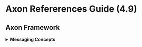 # Axon Refererences Guide (4.9)

## Axon Framework
<details>
<summary>
<b>Messaging Concepts</b>
</summary>

### Messaging Concepts

#### Ý tưởng cốt lõi:
Một trong những khái niệm quan trọng nhất trong Axon là messaging (nhắn tin). Mọi giao tiếp giữa các thành phần trong ứng dụng Axon đều được thực hiện qua các đối tượng message. Điều này mang lại cho các thành phần tính **location transparency** (tính trong suốt về vị trí), nghĩa là chúng không cần biết về các thành phần khác nằm ở đâu, giúp dễ dàng mở rộng và phân tán hệ thống khi cần thiết.

#### Các loại message:
Mặc dù tất cả các message đều triển khai interface `Message`, nhưng chúng có sự phân biệt rõ ràng giữa các loại khác nhau và cách chúng được xử lí.

> **Lưu ý**:
> - Tất cả các message đều là bất biến (immutable). Điều này có nghĩa là một khi một message được tạo ra, nó không thể bị thay đổi.
> - Nếu bạn cần "lưu trữ" thêm dữ liệu vào một message, thực chất bạn đang tạo ra một message mới dựa trên message cũ, với thông tin bổ sung được thêm vào.
> - Tính bất biến này đảm bảo rằng các message an toàn để sử dụng trong môi trường đa luồng và phân tán, vì bạn không cần lo lắng về việc một luồng nào đó vô tình thay đổi nội dung của một message mà các luồng khác đang sử dụng.

#### Cấu trúc của message:
Mỗi message bao gồm 3 phần chính:
1. **Payload (tải trọng)**: Đây là phần dữ liệu chức năng của message, mô tả ý nghĩa của message đó. Ví dụ, trong một Command (lệnh), payload có thể chứa thông tin về hành động cần thực hiện.
2. **Metadata (siêu dữ liệu)**: Metadata cung cấp ngữ cảnh cho message, ví dụ như thông tin về nguồn gốc của message, thông tin theo dõi (tracing) hoặc thông tin bảo mật.
3. **Unique identifier (định danh duy nhất)**: Mỗi message có một định danh duy nhất để phân biệt nó với các message khác trong hệ thống.

### Commands

Commands thể hiện một ý định thay đổi trạng thái của ứng dụng. Ví dụ: chúng ta có thể có một `PlaceOrderCommand` để tạo một đơn hàng mới, hoặc một `UpdateProductCommand` để cập nhật thông tin sản phẩm.

Command thường được triển khai dưới dạng các Plain Old Java Objects (POJOs), lý tưởng nhất là các POJO read-only. Khi được gửi đi, chúng sẽ được gói bên trong một `CommandMessage` để cung cấp thêm thông tin ngữ cảnh.

Mỗi command chỉ luôn có **một và chỉ một đích đến** cụ thể. Mặc dù người gửi không quan tâm thành phần nào sẽ xử lý lệnh hoặc thành phần đó nằm ở đâu, nhưng họ có thể muốn biết được kết quả của việc xử lí lệnh đó.

Chính vì vậy, các command được gửi qua **Command Bus** cho phép trả về một kết quả. Điều này giúp người gửi có thể biết được lệnh đã được xử lý thành công hay không, hoặc có thể nhận được dữ liệu mới từ quá trình xử lý lệnh.

### Events
Events là các đối tượng mô tả một sự kiện đã xảy ra trong ứng dụng. Nguồn điển hình của event thường là từ các Aggregate. Khi một điều quan trọng xảy ra bên trong Aggregate, nó sẽ phát ra một event.

Trong Axon Framework, events có thể là bất kì đối tượng nào, tuy nhiên chúng ta nên đảm bảo rằng tất cả các events đều có thể tuần tự hóa (serializable) để dễ dàng lưu trữ và truyền tải.

#### Event Message
Khi events được gửi đi, Axon sẽ đóng gói chúng trong một `EventMessage`. Loại `Message` cụ thể được sử dụng phụ thuộc vảo nguồn gốc của event:
- Nếu event được phát ra bởi một Aggregate, nó sẽ được đóng gói trong một `DomainEventMessage` (là một lớp con của EventMessage).
- Các event khác sẽ được đóng gói trong một `EventMessage` thông thường.

Ngoài các thuộc tính chung của `Message` như `Identifier` (định danh duy nhất), `EventMessage` còn chứa một `timestamp` (thời gian xảy ra sự kiện).

`DomainEventMessage` còn chứa thêm thông tin về `type` và `identifier` của Aggregate đã phát ra event, cùng với `sequence number` của event trong dòng sự kiện của Aggregate, cho phép tái tạo lại thứ tự các sự kiện đã xảy ra.

> **Note**:
> - Mặc dù `DomainEventMessage` chứa tham chiếu đến `Aggregate Identifier`, chúng ta vẫn nên đưa `identifier` này vào trong bản thân đối tượng Event
> - `Identifier` trong `DomainEventMessage` được `EventStore` sử dụng để lưu trữ các sự kiện và có thể không phải lúc nào cũng cung cấp một giá trị đáng tin cậy cho các mục đích khác.

#### Payload và MetaData
Đối tượng event gốc được lưu trữ dưới dạng `payload` của một `EventMessage`. Bên cạnh `payload`, ta có thể lưu trữ thêm thông tin trong `metadata` của `EventMessage`. `Metadata` thường được sử dụng để lưu trữ thông tin bổ sung về một event, không phải là thông tin liên quan đến nghiệp vụ chính, ví dụ như thông tin kiểm toán (auditing), cho phép chúng ta biết được hoàn cảnh mà một Event được phát ra như tài khoản người dùng đã kích hoạt quá trình xử lý hạo8c tên cũa máy đã xử lý event.

> **Note**
> - Nói chung, không nên dựa vào thông tin bên trong **metadata** để đưa ra các quyết định liên quan đến nghiệp vụ (business decisions). Nếu cần làm như vậy, có thể thông tin đó nên được đưa vào trong chính bản thân event.

#### Tính bất biến và thiết kế Event
Mặc dù không bắt buộc, nhưng nên thiết kế các `domain event` là bất biến (immutable), tốt nhất là bằng cách khai báo tất cả các trường là final và khởi tạo event trong constructor. Có thể cân nhắc sử dụng pattern Builder nếu việc xây dựng Event trở nên quá phức tạp.

> **Note**
> - Mặc dù **domain event** về mặt kỹ thuật biểu thị cho một sự thay đổi trạng thái, ta cũng nên cố gắng nắm bắt được ý định của sự thay đổi trạng thái đó trong event.
> - Một cách hay là sử dụng một lớp trừu tượng để biểu diễn sự kiện thay đổi trạng thái chung, và sau đó tạo các lớp con cụ thể để thể hiện ý định của sự thay đổi. Ví dụ: có thể có một lớp trừu tượng **AddressChangedEvent**, và hai lớp con **ContactMovedEvent** và **AddressCorrectedEvent** để nắm bắt ý định của sự thay đổi địa chỉ. 
> - Một số trình lắng nghe (listener) không quan tâm đến ý định (ví dụ: các trình lắng nghe cập nhật cơ sở dữ liệu), chúng sẽ lắng nghe loại trừu tượng. Trong khi đó, các trình lắng nghe khác quan tâm đến ý định và sẽ lắng nghe các loại con cụ thể (ví dụ: để gửi email xác nhận thay đổi địa chỉ cho khách hàng).

#### Gửi Event
Khi gửi một event trên `Event Bus`, cần đóng gói nó trong một `EventMessage`. `GenericEventMessage` là một triển khai cho phép đóng gói Event của mình trong một Message. Chúng ta có thể sử dụng constructor hoặc phương thức static `asEventMessage()`. Phương thức này sẽ kiểm tra xem tham số đã triển khai interface `Message` hay chưa. Nếu có, nó sẽ được trả về trực tiếp (nếu nó triển khai `EventMessage`) hoặc nó sẽ trả về một `GenericEventMessage` mới sử dụng `payload` và `metadata` của `Message` đã cho. Nếu một Event được áp dụng (xuất bản - publish) bởi một Aggregate, Axon sẽ tự động đóng gói Event trong một `DomainEventMessage` chứa `Identifier`, `Type` và `Sequence Number` của Aggregate.

### Các section liên quan khác:
1. **[Anatomy of Message](/my-notes/anatomy-of-message.md)**

2. **[Message Correlation](/my-notes/message-correlation.md)**

3. **[Message Intercepting - part 01](/my-notes/message-intercepting-01.md)**
</details>